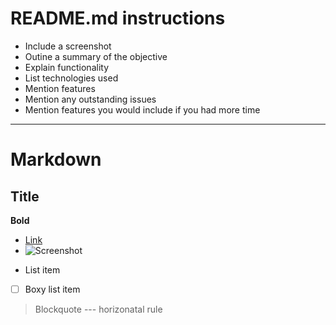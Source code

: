 
# README.md instructions

- Include a screenshot
- Outine a summary of the objective
- Explain functionality
- List technologies used
- Mention features
- Mention any outstanding issues
- Mention features you would include if you had more time

--------------------

# Markdown 
## Title
**Bold**
- [Link](www.url.com)
- ![Screenshot](images/screen-shot.png) 
* List item
- [ ] Boxy list item
> Blockquote
--- horizonatal rule
